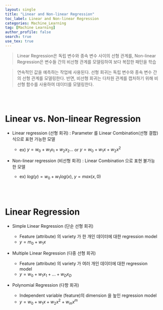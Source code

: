 ```yaml
---
layout: single
title: "Linear and Non-linear Regression"
toc_label: Linear and Non-linear Regression
categories: Machine_Learning
tag: [Machine Learning]
author_profile: false
search: true
use_tex: true
---
```


> Linear Regression은 독립 변수와 종속 변수 사이의 선형 관계를,
> Non-linear Regression은 변수들 간의 비선형 관계를 모델링하여 보다 복잡한 패턴을 학습

> 연속적인 값을 예측하는 작업에 사용된다. 
> 선형 회귀는 독립 변수와 종속 변수 간의 선형 관계를 모델링한다. 
> 반면, 비선형 회귀는 다차원 관계를 캡처하기 위해 비선형 함수를 사용하여 데이터를 모델링한다.

<br><br>

# Linear vs. Non-linear Regression

- Linear regression (선형 회귀) : Parameter 를 Linear Combination(선형 결합)식으로 표현 가능한 모델
  - ex) $y = w_{0} + w_{1}x_{1} + w_{2}x_{2}...$ or $y = w_{0} + w_{1}x + w_{2}x^2$


- Non-linear regression (비선형 회귀) : Linear Combination 으로 표현 불가능한 모델
  - ex) $log(y) = w_{0}+w_{1}log(x)$, $y = max(x,0)$

<br><br>
# Linear Regression

- Simple Linear Regression (단순 선형 회귀)
  - Feature (attribute) 의 variety 가 한 개인 데이터에 대한 regression model
  - $y = m_{0}+w_{1}x$


- Multiple Linear Regression (다중 선형 회귀)
  - Feature (attribute) 의 variety 가 여러 개인 데이터에 대한 regression model
  - $y=w_{0}+w_{1}x_{1}+...+w_{D}x_{D}$

  
- Polynomial Regression (다항 회귀)
  - Independent variable (feature)의 dimension 을 높인 regression model
  - $y=w_{0}+w_{1}x+w_{2}x^{2}+w_{m}x^{m}$

